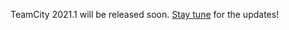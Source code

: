 [//]: # (title: What's New in TeamCity 2021.1)
[//]: # (auxiliary-id: What's New in TeamCity 2021.1; What's New in TeamCity)

TeamCity 2021.1 will be released soon. [Stay tune](https://blog.jetbrains.com/teamcity/) for the updates!